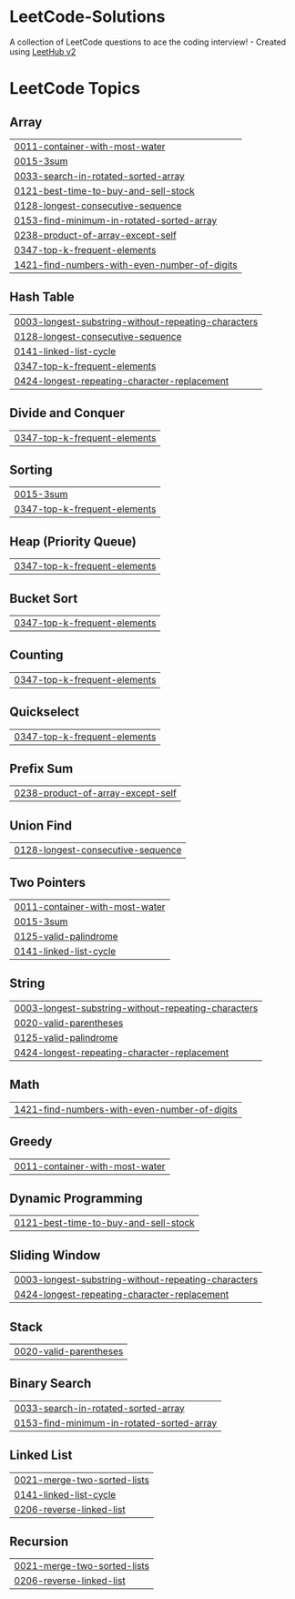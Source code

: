 # LeetCode-Solutions
A collection of LeetCode questions to ace the coding interview! - Created using [LeetHub v2](https://github.com/arunbhardwaj/LeetHub-2.0)

<!---LeetCode Topics Start-->
# LeetCode Topics
## Array
|  |
| ------- |
| [0011-container-with-most-water](https://github.com/ShivanshMane/LeetCode-Solutions/tree/master/0011-container-with-most-water) |
| [0015-3sum](https://github.com/ShivanshMane/LeetCode-Solutions/tree/master/0015-3sum) |
| [0033-search-in-rotated-sorted-array](https://github.com/ShivanshMane/LeetCode-Solutions/tree/master/0033-search-in-rotated-sorted-array) |
| [0121-best-time-to-buy-and-sell-stock](https://github.com/ShivanshMane/LeetCode-Solutions/tree/master/0121-best-time-to-buy-and-sell-stock) |
| [0128-longest-consecutive-sequence](https://github.com/ShivanshMane/LeetCode-Solutions/tree/master/0128-longest-consecutive-sequence) |
| [0153-find-minimum-in-rotated-sorted-array](https://github.com/ShivanshMane/LeetCode-Solutions/tree/master/0153-find-minimum-in-rotated-sorted-array) |
| [0238-product-of-array-except-self](https://github.com/ShivanshMane/LeetCode-Solutions/tree/master/0238-product-of-array-except-self) |
| [0347-top-k-frequent-elements](https://github.com/ShivanshMane/LeetCode-Solutions/tree/master/0347-top-k-frequent-elements) |
| [1421-find-numbers-with-even-number-of-digits](https://github.com/ShivanshMane/LeetCode-Solutions/tree/master/1421-find-numbers-with-even-number-of-digits) |
## Hash Table
|  |
| ------- |
| [0003-longest-substring-without-repeating-characters](https://github.com/ShivanshMane/LeetCode-Solutions/tree/master/0003-longest-substring-without-repeating-characters) |
| [0128-longest-consecutive-sequence](https://github.com/ShivanshMane/LeetCode-Solutions/tree/master/0128-longest-consecutive-sequence) |
| [0141-linked-list-cycle](https://github.com/ShivanshMane/LeetCode-Solutions/tree/master/0141-linked-list-cycle) |
| [0347-top-k-frequent-elements](https://github.com/ShivanshMane/LeetCode-Solutions/tree/master/0347-top-k-frequent-elements) |
| [0424-longest-repeating-character-replacement](https://github.com/ShivanshMane/LeetCode-Solutions/tree/master/0424-longest-repeating-character-replacement) |
## Divide and Conquer
|  |
| ------- |
| [0347-top-k-frequent-elements](https://github.com/ShivanshMane/LeetCode-Solutions/tree/master/0347-top-k-frequent-elements) |
## Sorting
|  |
| ------- |
| [0015-3sum](https://github.com/ShivanshMane/LeetCode-Solutions/tree/master/0015-3sum) |
| [0347-top-k-frequent-elements](https://github.com/ShivanshMane/LeetCode-Solutions/tree/master/0347-top-k-frequent-elements) |
## Heap (Priority Queue)
|  |
| ------- |
| [0347-top-k-frequent-elements](https://github.com/ShivanshMane/LeetCode-Solutions/tree/master/0347-top-k-frequent-elements) |
## Bucket Sort
|  |
| ------- |
| [0347-top-k-frequent-elements](https://github.com/ShivanshMane/LeetCode-Solutions/tree/master/0347-top-k-frequent-elements) |
## Counting
|  |
| ------- |
| [0347-top-k-frequent-elements](https://github.com/ShivanshMane/LeetCode-Solutions/tree/master/0347-top-k-frequent-elements) |
## Quickselect
|  |
| ------- |
| [0347-top-k-frequent-elements](https://github.com/ShivanshMane/LeetCode-Solutions/tree/master/0347-top-k-frequent-elements) |
## Prefix Sum
|  |
| ------- |
| [0238-product-of-array-except-self](https://github.com/ShivanshMane/LeetCode-Solutions/tree/master/0238-product-of-array-except-self) |
## Union Find
|  |
| ------- |
| [0128-longest-consecutive-sequence](https://github.com/ShivanshMane/LeetCode-Solutions/tree/master/0128-longest-consecutive-sequence) |
## Two Pointers
|  |
| ------- |
| [0011-container-with-most-water](https://github.com/ShivanshMane/LeetCode-Solutions/tree/master/0011-container-with-most-water) |
| [0015-3sum](https://github.com/ShivanshMane/LeetCode-Solutions/tree/master/0015-3sum) |
| [0125-valid-palindrome](https://github.com/ShivanshMane/LeetCode-Solutions/tree/master/0125-valid-palindrome) |
| [0141-linked-list-cycle](https://github.com/ShivanshMane/LeetCode-Solutions/tree/master/0141-linked-list-cycle) |
## String
|  |
| ------- |
| [0003-longest-substring-without-repeating-characters](https://github.com/ShivanshMane/LeetCode-Solutions/tree/master/0003-longest-substring-without-repeating-characters) |
| [0020-valid-parentheses](https://github.com/ShivanshMane/LeetCode-Solutions/tree/master/0020-valid-parentheses) |
| [0125-valid-palindrome](https://github.com/ShivanshMane/LeetCode-Solutions/tree/master/0125-valid-palindrome) |
| [0424-longest-repeating-character-replacement](https://github.com/ShivanshMane/LeetCode-Solutions/tree/master/0424-longest-repeating-character-replacement) |
## Math
|  |
| ------- |
| [1421-find-numbers-with-even-number-of-digits](https://github.com/ShivanshMane/LeetCode-Solutions/tree/master/1421-find-numbers-with-even-number-of-digits) |
## Greedy
|  |
| ------- |
| [0011-container-with-most-water](https://github.com/ShivanshMane/LeetCode-Solutions/tree/master/0011-container-with-most-water) |
## Dynamic Programming
|  |
| ------- |
| [0121-best-time-to-buy-and-sell-stock](https://github.com/ShivanshMane/LeetCode-Solutions/tree/master/0121-best-time-to-buy-and-sell-stock) |
## Sliding Window
|  |
| ------- |
| [0003-longest-substring-without-repeating-characters](https://github.com/ShivanshMane/LeetCode-Solutions/tree/master/0003-longest-substring-without-repeating-characters) |
| [0424-longest-repeating-character-replacement](https://github.com/ShivanshMane/LeetCode-Solutions/tree/master/0424-longest-repeating-character-replacement) |
## Stack
|  |
| ------- |
| [0020-valid-parentheses](https://github.com/ShivanshMane/LeetCode-Solutions/tree/master/0020-valid-parentheses) |
## Binary Search
|  |
| ------- |
| [0033-search-in-rotated-sorted-array](https://github.com/ShivanshMane/LeetCode-Solutions/tree/master/0033-search-in-rotated-sorted-array) |
| [0153-find-minimum-in-rotated-sorted-array](https://github.com/ShivanshMane/LeetCode-Solutions/tree/master/0153-find-minimum-in-rotated-sorted-array) |
## Linked List
|  |
| ------- |
| [0021-merge-two-sorted-lists](https://github.com/ShivanshMane/LeetCode-Solutions/tree/master/0021-merge-two-sorted-lists) |
| [0141-linked-list-cycle](https://github.com/ShivanshMane/LeetCode-Solutions/tree/master/0141-linked-list-cycle) |
| [0206-reverse-linked-list](https://github.com/ShivanshMane/LeetCode-Solutions/tree/master/0206-reverse-linked-list) |
## Recursion
|  |
| ------- |
| [0021-merge-two-sorted-lists](https://github.com/ShivanshMane/LeetCode-Solutions/tree/master/0021-merge-two-sorted-lists) |
| [0206-reverse-linked-list](https://github.com/ShivanshMane/LeetCode-Solutions/tree/master/0206-reverse-linked-list) |
<!---LeetCode Topics End-->